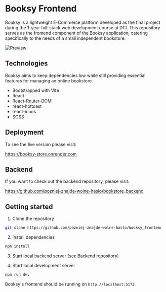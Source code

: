 # Booksy Frontend

Booksy is a lightweight E-Commerce platform developed as the final project during the 1-year full-stack web development course at DCI. This repository serves as the frontend component of the Booksy application, catering specifically to the needs of a small independent bookstore.

![Preview](./public/ReadmeImage.jpg)

## Technologies

Booksy aims to keep dependencies low while still providing essential features for managing an online bookstore.

- Bootstrapped with Vite
- React
- React-Router-DOM
- react-hottoast
- react-icons
- SCSS

## Deployment

To see the live version please visit:

https://booksy-store.onrender.com

## Backend

If you want to check out the backend repository, please visit:

https://github.com/pozniej-znajde-wolne-haslo/bookstore_backend

## Getting started

1. Clone the repository

```bash
git clone https://github.com/pozniej-znajde-wolne-haslo/booksy_frontend.git
```

2. Install dependencies

```bash
npm install
```

3. Start local backend server (see Backend repository)

4. Start local development server

```bash
npm run dev
```

Booksy's frontend should be running on `http://localhost:5173`.
